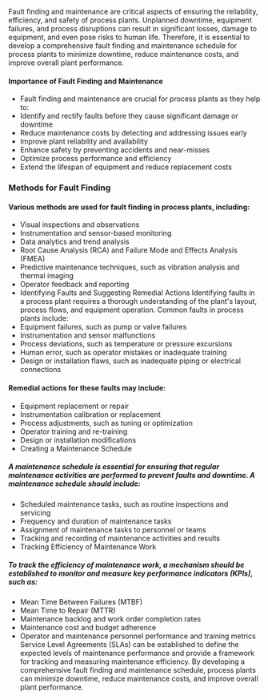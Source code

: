 Fault finding and maintenance are critical aspects of ensuring the reliability, efficiency, and safety of process plants. Unplanned downtime, equipment failures, and process disruptions can result in significant losses, damage to equipment, and even pose risks to human life. Therefore, it is essential to develop a comprehensive fault finding and maintenance schedule for process plants to minimize downtime, reduce maintenance costs, and improve overall plant performance.

#### Importance of Fault Finding and Maintenance

-	Fault finding and maintenance are crucial for process plants as they help to:
-	Identify and rectify faults before they cause significant damage or downtime
-	Reduce maintenance costs by detecting and addressing issues early
-	Improve plant reliability and availability
-	Enhance safety by preventing accidents and near-misses
-	Optimize process performance and efficiency
-	Extend the lifespan of equipment and reduce replacement costs

### Methods for Fault Finding

#### Various methods are used for fault finding in process plants, including:
-	Visual inspections and observations
-	Instrumentation and sensor-based monitoring
-	Data analytics and trend analysis
-	Root Cause Analysis (RCA) and Failure Mode and Effects Analysis (FMEA)
-	Predictive maintenance techniques, such as vibration analysis and thermal imaging
-	Operator feedback and reporting
-	Identifying Faults and Suggesting Remedial Actions
Identifying faults in a process plant requires a thorough understanding of the plant's layout, process flows, and equipment operation. Common faults in process plants include:
-	Equipment failures, such as pump or valve failures
-	Instrumentation and sensor malfunctions
-	Process deviations, such as temperature or pressure excursions
-	Human error, such as operator mistakes or inadequate training
-	Design or installation flaws, such as inadequate piping or electrical connections

#### Remedial actions for these faults may include:

-	Equipment replacement or repair
-	Instrumentation calibration or replacement
-	Process adjustments, such as tuning or optimization
-	Operator training and re-training
-	Design or installation modifications
-	Creating a Maintenance Schedule

##### A maintenance schedule is essential for ensuring that regular maintenance activities are performed to prevent faults and downtime. A maintenance schedule should include:

-	Scheduled maintenance tasks, such as routine inspections and servicing
-	Frequency and duration of maintenance tasks
-	Assignment of maintenance tasks to personnel or teams
-	Tracking and recording of maintenance activities and results
-	Tracking Efficiency of Maintenance Work

##### To track the efficiency of maintenance work, a mechanism should be established to monitor and measure key performance indicators (KPIs), such as:

-	Mean Time Between Failures (MTBF)
-	Mean Time to Repair (MTTR)
-	Maintenance backlog and work order completion rates
-	Maintenance cost and budget adherence
-	Operator and maintenance personnel performance and training metrics
Service Level Agreements (SLAs) can be established to define the expected levels of maintenance performance and provide a framework for tracking and measuring maintenance efficiency.
By developing a comprehensive fault finding and maintenance schedule, process plants can minimize downtime, reduce maintenance costs, and improve overall plant performance.
